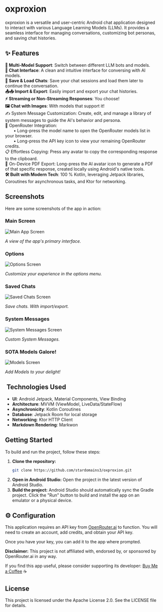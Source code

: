 # oxproxion

oxproxion is a versatile and user-centric Android chat application designed to interact with various Language Learning Models (LLMs). It provides a seamless interface for managing conversations, customizing bot personas, and saving chat histories.

## ✨ Features

**🤖 Multi-Model Support**: Switch between different LLM bots and models.  
**💬 Chat Interface**: A clean and intuitive interface for conversing with AI models.  
**💾 Save & Load Chats**: Save your chat sessions and load them later to continue the conversation.  
**📤📥 Import & Export**: Easily import and export your chat histories.  
**⚡ Streaming or Non-Streaming Responses**: You choose!  
**🖼️ Chat with Images**: With models that support it!  
✍️ System Message Customization: Create, edit, and manage a library of system messages to guide the AI's behavior and persona.  
🔗 OpenRouter Integration:  
  • Long-press the model name to open the OpenRouter models list in your browser.  
  • Long-press the API key icon to view your remaining OpenRouter credits.  
📋 Effortless Copying: Press any avatar to copy the corresponding response to the clipboard.  
📄 On-Device PDF Export: Long-press the AI avatar icon to generate a PDF of that specific response, created locally using Android's native tools.  
**🛠️ Built with Modern Tech**: 100 % Kotlin, leveraging Jetpack libraries, Coroutines for asynchronous tasks, and Ktor for networking.

## Screenshots

Here are some screenshots of the app in action:

### Main Screen
![Main App Screen](screenshots/mainscreen400.webp)

*A view of the app's primary interface.*

### Options
![Options Screen](screenshots/options400.webp)

*Customize your experience in the options menu.*

### Saved Chats
![Saved Chats Screen](screenshots/saved400.webp)

*Save chats. With import/export.*

### System Messages
![System Messages Screen](screenshots/sysmess400.webp)

*Custom System Messages.*

### SOTA Models Galore! 
![Models Screen](screenshots/models400.webp)

*Add Models to your delight!*

## ️ Technologies Used

- **UI**: Android Jetpack, Material Components, View Binding
- **Architecture**: MVVM (ViewModel, LiveData/StateFlow)
- **Asynchronicity**: Kotlin Coroutines
- **Database**: Jetpack Room for local storage
- **Networking**: Ktor HTTP Client
- **Markdown Rendering**: Markwon

##  Getting Started

To build and run the project, follow these steps:

1.  **Clone the repository:**
    ```bash
    git clone https://github.com/stardomains3/oxproxion.git
    ```
2.  **Open in Android Studio:**
    Open the project in the latest version of Android Studio.
3.  **Build the project:**
    Android Studio should automatically sync the Gradle project. Click the "Run" button to build and install the app on an emulator or a physical device.

## ⚙️ Configuration

This application requires an API key from [OpenRouter.ai](https://openrouter.ai/) to function. You will need to create an account, add credits, and obtain your API key.

Once you have your key, you can add it to the app where prompted.

**Disclaimer:** This project is not affiliated with, endorsed by, or sponsored by OpenRouter.ai in any way.

If you find this app useful, please consider supporting its developer: [Buy Me a Coffee](https://www.buymeacoffee.com/oxproxion) ☕

##  License

This project is licensed under the Apache License 2.0. See the LICENSE file for details.
